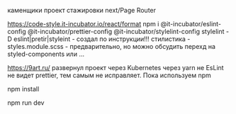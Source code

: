 каменщики проект стажировки next/Page Router

https://code-style.it-incubator.io/react/format
npm i @it-incubator/eslint-config @it-incubator/prettier-config @it-incubator/stylelint-config stylelint -D eslint|pretir|styleint - создал по инструкции!!! стилистика - styles.module.scss - предварительно, но можно обсудить перехд на styled-components или ...

https://9art.ru/ развернул проект через Kubernetes
через yarn не EsLint не видет prettier, тем самым не исправляет. Пока используем npm

npm install

npm run dev
